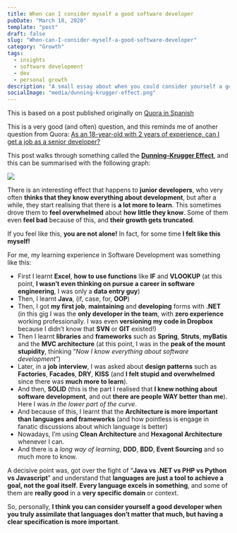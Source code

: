 ```yaml
---
title: When can I consider myself a good software developer
pubDate: "March 18, 2020"
template: "post"
draft: false
slug: "When-can-I-consider-myself-a-good-software-developer"
category: "Growth"
tags:
  - insights
  - software development
  - dev
  - personal growth
description: "A small essay about when you could consider yourself a good software developer."
socialImage: "media/dunning-krugger-effect.png"
---
```

This is based on a post published originally on [Quora in Spanish](https://es.quora.com/Cu%C3%A1ndo-puedes-considerarte-un-buen-programador) 

This is a very good (and often) question, and this reminds me of another question from Quora:  [As an 18-year-old with 2 years of experience, can I get a job as a senior developer?](https://www.quora.com/As-an-18-year-old-with-2-years-of-experience-can-I-get-a-job-as-a-senior-developer) 

This post walks through something called the **[Dunning-Krugger Effect](https://en.wikipedia.org/wiki/Dunning%E2%80%93Kruger_effect)**, and this can be summarised with the following graph:

![](media/dunning-krugger-effect.png)

There is an interesting effect that happens to **junior developers**, who very often **thinks that they know everything about development**, but after a while, they start realising that there is **a lot more to learn**. This sometimes drove them to **feel overwhelmed** about **how little they know**. Some of them even **feel bad** because of this, and **their growth gets truncated**.

If you feel like this, **you are not alone!** In fact, for some time **I felt like this myself!**

For me, my learning experience in Software Development was something like this:

*   First I learnt **Excel**, **how to use functions** like **IF** and **VLOOKUP** (at this point, **I wasn’t even thinking on pursue a career in software engineering**, I was only a **data entry guy**)
*   Then, I learnt **Java**, (if, case, for, **OOP**)
*   Then, I got **my first job**, **maintaining** and **developing** forms with **.NET** (in this gig I was the **only developer in the team**, with **zero experience** working professionally. I was even **versioning my code in Dropbox** because I didn’t know that **SVN** or **GIT** existed!)
*   Then I learnt **libraries** and **frameworks** such as **Spring**, **Struts**, **myBatis** and the **MVC architecture** (at this point, I was in the **peak of the mount stupidity**, thinking “_Now I know everything about software development_”)
*   Later, in a **job** **interview**, I was asked about **design patterns** such as **Factories**, **Facades**, **DRY**, **KISS** (and **I felt stupid and overwhelmed** since there was **much more to learn**).
*   And then, **SOLID** (this is the part I realised that **I knew nothing about software development**, and out **there are people WAY better than me**). Here I was _in the lower part of the curve_.
*   And because of this, I learnt that the **Architecture is more important than languages and frameworks** (and how pointless is engage in fanatic discussions about which language is better)
*   Nowadays, I’m using **Clean Architecture** and **Hexagonal Architecture** whenever I can.
*   And there is a _long way of learning_, **DDD**, **BDD**, **Event Sourcing** and so much more to know.

A decisive point was, got over the fight of “**Java vs .NET vs PHP vs Python vs Javascript**” and understand that **languages are just a tool to achieve a goal, not the goal itself**. **Every language excels in something**, and some of them are **really good** in a **very specific domain** or context.

So, personally, **I think you can consider yourself a good developer when you truly assimilate that languages don’t matter that much, but having a clear specification is more important**.
